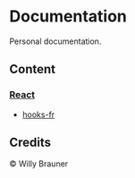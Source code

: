 # Documentation

Personal documentation. 

## Content

### [React](./react/)

- [hooks-fr](./react/hooks-fr.md)


## Credits

© Willy Brauner
